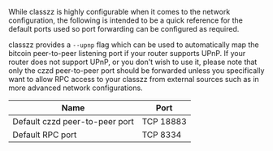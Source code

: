 While classzz is highly configurable when it comes to the network configuration,
the following is intended to be a quick reference for the default ports used so
port forwarding can be configured as required.

classzz provides a `--upnp` flag which can be used to automatically map the bitcoin
peer-to-peer listening port if your router supports UPnP.  If your router does
not support UPnP, or you don't wish to use it, please note that only the czzd
peer-to-peer port should be forwarded unless you specifically want to allow RPC
access to your classzz from external sources such as in more advanced network
configurations.

|Name|Port|
|----|----|
|Default czzd peer-to-peer port|TCP 18883|
|Default RPC port|TCP 8334|
